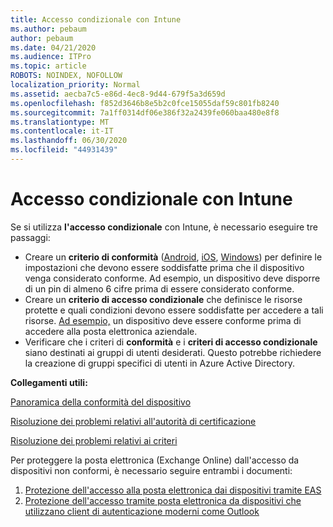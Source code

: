 ```yaml
---
title: Accesso condizionale con Intune
ms.author: pebaum
author: pebaum
ms.date: 04/21/2020
ms.audience: ITPro
ms.topic: article
ROBOTS: NOINDEX, NOFOLLOW
localization_priority: Normal
ms.assetid: aecba7c5-e86d-4ec8-9d44-679f5a3d659d
ms.openlocfilehash: f852d3646b8e5b2c0fce15055daf59c801fb8240
ms.sourcegitcommit: 7a1ff0314df06e386f32a2439fe060baa480e8f8
ms.translationtype: MT
ms.contentlocale: it-IT
ms.lasthandoff: 06/30/2020
ms.locfileid: "44931439"
---
```

# <a name="conditional-access-with-intune"></a>Accesso condizionale con Intune

Se si utilizza **l'accesso condizionale** con Intune, è necessario eseguire tre passaggi:

- Creare un **criterio di conformità** ([Android](https://docs.microsoft.com/intune/compliance-policy-create-android), [iOS](https://docs.microsoft.com/intune/compliance-policy-create-ios), [Windows](https://docs.microsoft.com//intune/compliance-policy-create-windows)) per definire le impostazioni che devono essere soddisfatte prima che il dispositivo venga considerato conforme. Ad esempio, un dispositivo deve disporre di un pin di almeno 6 cifre prima di essere considerato conforme.
- Creare un **criterio di accesso condizionale** che definisce le risorse protette e quali condizioni devono essere soddisfatte per accedere a tali risorse.  [Ad esempio,](https://docs.microsoft.com/intune/tutorial-protect-email-on-unmanaged-devices#create-conditional-access-policies) un dispositivo deve essere conforme prima di accedere alla posta elettronica aziendale.
- Verificare che i criteri di **conformità** e i **criteri di accesso condizionale** siano destinati ai gruppi di utenti desiderati. Questo potrebbe richiedere la creazione di gruppi specifici di utenti in Azure Active Directory.

**Collegamenti utili:**

[Panoramica della conformità del dispositivo](https://docs.microsoft.com/intune/device-compliance-get-started)

[Risoluzione dei problemi relativi all'autorità di certificazione](https://docs.microsoft.com/intune/troubleshoot-conditional-access)

[Risoluzione dei problemi relativi ai criteri](https://docs.microsoft.com/intune/troubleshoot-policies-in-microsoft-intune)

Per proteggere la posta elettronica (Exchange Online) dall'accesso da dispositivi non conformi, è necessario seguire entrambi i documenti:

1. [Protezione dell'accesso alla posta elettronica dai dispositivi tramite EAS](https://docs.microsoft.com/intune/tutorial-protect-email-on-unmanaged-devices)
2. [Protezione dell'accesso tramite posta elettronica da dispositivi che utilizzano client di autenticazione moderni come Outlook](https://docs.microsoft.com/intune/tutorial-protect-email-on-enrolled-devices)